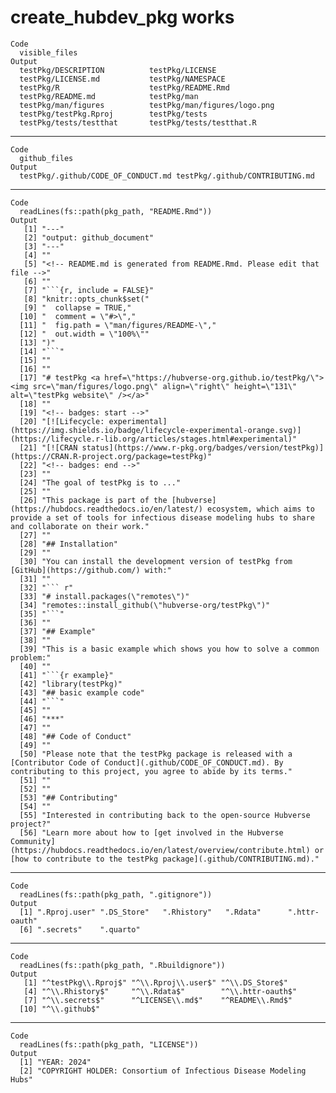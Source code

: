 # create_hubdev_pkg works

    Code
      visible_files
    Output
      testPkg/DESCRIPTION          testPkg/LICENSE              
      testPkg/LICENSE.md           testPkg/NAMESPACE            
      testPkg/R                    testPkg/README.Rmd           
      testPkg/README.md            testPkg/man                  
      testPkg/man/figures          testPkg/man/figures/logo.png 
      testPkg/testPkg.Rproj        testPkg/tests                
      testPkg/tests/testthat       testPkg/tests/testthat.R     

---

    Code
      github_files
    Output
      testPkg/.github/CODE_OF_CONDUCT.md testPkg/.github/CONTRIBUTING.md    

---

    Code
      readLines(fs::path(pkg_path, "README.Rmd"))
    Output
       [1] "---"                                                                                                                                                                                                           
       [2] "output: github_document"                                                                                                                                                                                       
       [3] "---"                                                                                                                                                                                                           
       [4] ""                                                                                                                                                                                                              
       [5] "<!-- README.md is generated from README.Rmd. Please edit that file -->"                                                                                                                                        
       [6] ""                                                                                                                                                                                                              
       [7] "```{r, include = FALSE}"                                                                                                                                                                                       
       [8] "knitr::opts_chunk$set("                                                                                                                                                                                        
       [9] "  collapse = TRUE,"                                                                                                                                                                                            
      [10] "  comment = \"#>\","                                                                                                                                                                                           
      [11] "  fig.path = \"man/figures/README-\","                                                                                                                                                                         
      [12] "  out.width = \"100%\""                                                                                                                                                                                        
      [13] ")"                                                                                                                                                                                                             
      [14] "```"                                                                                                                                                                                                           
      [15] ""                                                                                                                                                                                                              
      [16] ""                                                                                                                                                                                                              
      [17] "# testPkg <a href=\"https://hubverse-org.github.io/testPkg/\"><img src=\"man/figures/logo.png\" align=\"right\" height=\"131\" alt=\"testPkg website\" /></a>"                                                 
      [18] ""                                                                                                                                                                                                              
      [19] "<!-- badges: start -->"                                                                                                                                                                                        
      [20] "[![Lifecycle: experimental](https://img.shields.io/badge/lifecycle-experimental-orange.svg)](https://lifecycle.r-lib.org/articles/stages.html#experimental)"                                                   
      [21] "[![CRAN status](https://www.r-pkg.org/badges/version/testPkg)](https://CRAN.R-project.org/package=testPkg)"                                                                                                    
      [22] "<!-- badges: end -->"                                                                                                                                                                                          
      [23] ""                                                                                                                                                                                                              
      [24] "The goal of testPkg is to ..."                                                                                                                                                                                 
      [25] ""                                                                                                                                                                                                              
      [26] "This package is part of the [hubverse](https://hubdocs.readthedocs.io/en/latest/) ecosystem, which aims to provide a set of tools for infectious disease modeling hubs to share and collaborate on their work."
      [27] ""                                                                                                                                                                                                              
      [28] "## Installation"                                                                                                                                                                                               
      [29] ""                                                                                                                                                                                                              
      [30] "You can install the development version of testPkg from [GitHub](https://github.com/) with:"                                                                                                                   
      [31] ""                                                                                                                                                                                                              
      [32] "``` r"                                                                                                                                                                                                         
      [33] "# install.packages(\"remotes\")"                                                                                                                                                                               
      [34] "remotes::install_github(\"hubverse-org/testPkg\")"                                                                                                                                                             
      [35] "```"                                                                                                                                                                                                           
      [36] ""                                                                                                                                                                                                              
      [37] "## Example"                                                                                                                                                                                                    
      [38] ""                                                                                                                                                                                                              
      [39] "This is a basic example which shows you how to solve a common problem:"                                                                                                                                        
      [40] ""                                                                                                                                                                                                              
      [41] "```{r example}"                                                                                                                                                                                                
      [42] "library(testPkg)"                                                                                                                                                                                              
      [43] "## basic example code"                                                                                                                                                                                         
      [44] "```"                                                                                                                                                                                                           
      [45] ""                                                                                                                                                                                                              
      [46] "***"                                                                                                                                                                                                           
      [47] ""                                                                                                                                                                                                              
      [48] "## Code of Conduct"                                                                                                                                                                                            
      [49] ""                                                                                                                                                                                                              
      [50] "Please note that the testPkg package is released with a [Contributor Code of Conduct](.github/CODE_OF_CONDUCT.md). By contributing to this project, you agree to abide by its terms."                          
      [51] ""                                                                                                                                                                                                              
      [52] ""                                                                                                                                                                                                              
      [53] "## Contributing"                                                                                                                                                                                               
      [54] ""                                                                                                                                                                                                              
      [55] "Interested in contributing back to the open-source Hubverse project?"                                                                                                                                          
      [56] "Learn more about how to [get involved in the Hubverse Community](https://hubdocs.readthedocs.io/en/latest/overview/contribute.html) or [how to contribute to the testPkg package](.github/CONTRIBUTING.md)."   

---

    Code
      readLines(fs::path(pkg_path, ".gitignore"))
    Output
      [1] ".Rproj.user" ".DS_Store"   ".Rhistory"   ".Rdata"      ".httr-oauth"
      [6] ".secrets"    ".quarto"    

---

    Code
      readLines(fs::path(pkg_path, ".Rbuildignore"))
    Output
       [1] "^testPkg\\.Rproj$" "^\\.Rproj\\.user$" "^\\.DS_Store$"    
       [4] "^\\.Rhistory$"     "^\\.Rdata$"        "^\\.httr-oauth$"  
       [7] "^\\.secrets$"      "^LICENSE\\.md$"    "^README\\.Rmd$"   
      [10] "^\\.github$"      

---

    Code
      readLines(fs::path(pkg_path, "LICENSE"))
    Output
      [1] "YEAR: 2024"                                                      
      [2] "COPYRIGHT HOLDER: Consortium of Infectious Disease Modeling Hubs"


